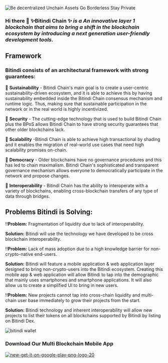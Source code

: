![Be decentralized Unchain Assets  Go Borderless  Stay Private](https://user-images.githubusercontent.com/91164084/193469304-1842c566-c827-4115-bdef-96a1999107bc.png)




### Hi there 👋 ✨Bitindi Chain ✨  *is a  An innovative layer 1 blockchain that aims to bring a shift in the blockchain ecosystem by introducing a next generation user-friendly development tools.*


## Framework

### Bitindi consists of an architectural framework with strong guarantees:


🦄 **Sustainability** - Bitindi Chain's main goal is to create a user-centric sustainability-driven ecosystem, and it is able to achieve this by having sustainability embedded inside the Bitindi Chain consensus mechanism and runtime logic. Thus, making sure that sustainable participation in the network or in the real world is highly incentivized.


🦄 **Security** - The cutting-edge technology that is used to build Bitindi Chain plus the BPoS allows Bitindi Chain to have strong security guarantees that other older blockchains lack.


🦄 **Scalability** -Bitindi Chain is able to achieve high transactional by shading and it enables the migration of real-world use cases that need high scalability promises on-chain.


🦄 **Democracy** - Older blockchains have no governance procedures and this has led to chain maximalism. Bitindi Chain's sophisticated and transparent governance mechanism allows everyone to democratically participate in the network and propose changes.


🦄 **Interoperability** - Bitindi Chain has the ability to interoperate with a variety of blockchains, enabling cross-blockchain transfers of any type of data through bridges.


## Problems Bitindi is Solving:

‼️**Problem:** Fragmentation of liquidity due to lack of interoperability.

**Solution:** Bitindi will use the technology we have developed to be cross blockchain interoperability.


‼️**Problem:** Lack of mass adoption due to a high knowledge barrier for non-crypto-native end-users. 

**Solution:** Bitindi will feature a mobile application & web application layer designed to bring non-crypto-users into the Bitindi ecosystem. Creating this mobile app & web application will allow Bitindi to tap into the demographic that mainly uses smartphones and smartphone applications. It will also allow us to create a simplified UI to bring in new users.


‼️**Problem:** New projects cannot tap into cross-chain liquidity and multi-chain user base immediately to grow their projects from the start. 

**Solution:** Bitindi technology and inherent interoperability will allow new projects to list their tokens on all blockchains supported by Bitindi by listing on Bitindi Dex.

![bitindi wallet](https://user-images.githubusercontent.com/91164084/193708282-fb4c9278-3e7d-45b9-822f-5252e58b010e.png)





### Download Our Multi Blockchain Mobile App 
[![new-get-it-on-google-play-png-logo-20](https://user-images.githubusercontent.com/91164084/193707606-e58d8c8d-4189-45c5-a1e1-72718c2fd463.png)](https://play.google.com/store/apps/details?id=com.bitindi.wallet)





